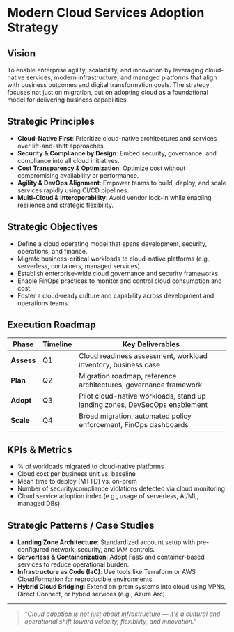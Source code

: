 # Modern Cloud Services Adoption Strategy

## Vision

To enable enterprise agility, scalability, and innovation by leveraging cloud-native services, modern infrastructure, and managed platforms that align with business outcomes and digital transformation goals. The strategy focuses not just on migration, but on adopting cloud as a foundational model for delivering business capabilities.

## Strategic Principles

- **Cloud-Native First**: Prioritize cloud-native architectures and services over lift-and-shift approaches.
- **Security & Compliance by Design**: Embed security, governance, and compliance into all cloud initiatives.
- **Cost Transparency & Optimization**: Optimize cost without compromising availability or performance.
- **Agility & DevOps Alignment**: Empower teams to build, deploy, and scale services rapidly using CI/CD pipelines.
- **Multi-Cloud & Interoperability**: Avoid vendor lock-in while enabling resilience and strategic flexibility.

## Strategic Objectives

- Define a cloud operating model that spans development, security, operations, and finance.
- Migrate business-critical workloads to cloud-native platforms (e.g., serverless, containers, managed services).
- Establish enterprise-wide cloud governance and security frameworks.
- Enable FinOps practices to monitor and control cloud consumption and cost.
- Foster a cloud-ready culture and capability across development and operations teams.

## Execution Roadmap

| Phase       | Timeline | Key Deliverables |
|-------------|----------|------------------|
| **Assess**   | Q1       | Cloud readiness assessment, workload inventory, business case |
| **Plan**     | Q2       | Migration roadmap, reference architectures, governance framework |
| **Adopt**    | Q3       | Pilot cloud-native workloads, stand up landing zones, DevSecOps enablement |
| **Scale**    | Q4       | Broad migration, automated policy enforcement, FinOps dashboards |

## KPIs & Metrics

- % of workloads migrated to cloud-native platforms
- Cloud cost per business unit vs. baseline
- Mean time to deploy (MTTD) vs. on-prem
- Number of security/compliance violations detected via cloud monitoring
- Cloud service adoption index (e.g., usage of serverless, AI/ML, managed DBs)

## Strategic Patterns / Case Studies

- **Landing Zone Architecture**: Standardized account setup with pre-configured network, security, and IAM controls.
- **Serverless & Containerization**: Adopt FaaS and container-based services to reduce operational burden.
- **Infrastructure as Code (IaC)**: Use tools like Terraform or AWS CloudFormation for reproducible environments.
- **Hybrid Cloud Bridging**: Extend on-prem systems into cloud using VPNs, Direct Connect, or hybrid services (e.g., Azure Arc).

---

> _“Cloud adoption is not just about infrastructure — it's a cultural and operational shift toward velocity, flexibility, and innovation.”_
